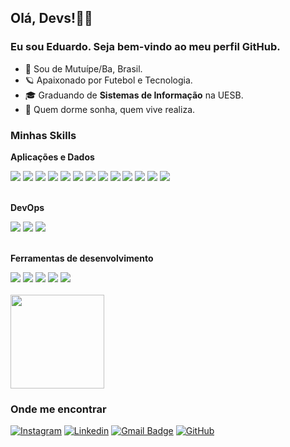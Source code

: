 

<h2>Olá, Devs!👋🏽</h2>
<h3>Eu sou Eduardo. Seja bem-vindo ao meu perfil GitHub.</h3>

- 📌 Sou de Mutuípe/Ba, Brasil.
- 🪐 Apaixonado por Futebol e Tecnologia. 
- 🎓 Graduando de **Sistemas de Informação** na UESB.
- 🧠 Quem dorme sonha, quem vive realiza. 

<h3>Minhas Skills</h3>

**Aplicações e Dados**

<div>
  <img
    src="https://img.shields.io/badge/C%2B%2B-00599C?style=for-the-badge&logo=c%2B%2B&logoColor=white"
  />
  <img
    src="https://img.shields.io/badge/Java-ED8B00?style=for-the-badge&logo=openjdk&logoColor=white"
  />
  <img
    src="https://img.shields.io/badge/Node.js-43853D?style=for-the-badge&logo=node.js&logoColor=white"
  />
  <img
    src="https://img.shields.io/badge/TypeScript-007ACC?style=for-the-badge&logo=typescript&logoColor=white"
  />
  <img
    src="https://img.shields.io/badge/JavaScript-F7DF1E?style=for-the-badge&logo=javascript&logoColor=black"
  />
  <img
    src="https://img.shields.io/badge/HTML5-E34F26?style=for-the-badge&logo=html5&logoColor=white"
  />
  <img
    src="https://img.shields.io/badge/CSS3-1572B6?style=for-the-badge&logo=css3&logoColor=white"
  />
  <img
    src="https://img.shields.io/badge/Tailwind_CSS-38B2AC?style=for-the-badge&logo=tailwind-css&logoColor=white"
  />
  <img
    src="https://img.shields.io/badge/Bootstrap-563D7C?style=for-the-badge&logo=bootstrap&logoColor=white"
  />
  <img
    src="https://img.shields.io/badge/Vue.js-35495E?style=for-the-badge&logo=vue.js&logoColor=4FC08D"
  />
  <img
    src="https://img.shields.io/badge/Angular-DD0031?style=for-the-badge&logo=angular&logoColor=white"
  />
  <img
    src="https://img.shields.io/badge/React-20232A?style=for-the-badge&logo=react&logoColor=61DAFB"
  />
  <img
    src="https://img.shields.io/badge/MySQL-00000F?style=for-the-badge&logo=mysql&logoColor=white"
  />
</div>
<br/>

**DevOps**

<div>
  <img
    src="https://img.shields.io/badge/GIT-E44C30?style=for-the-badge&logo=git&logoColor=white"
  />
  <img
    src="https://img.shields.io/badge/GitHub-100000?style=for-the-badge&logo=github&logoColor=white"
  />
  <img
    src="https://img.shields.io/badge/GitLab-330F63?style=for-the-badge&logo=gitlab&logoColor=white"
  />
</div>
<br/>

**Ferramentas de desenvolvimento**
<div>
  <img
    src="https://img.shields.io/badge/Visual_Studio_Code-0078D4?style=for-the-badge&logo=visual%20studio%20code&logoColor=white"
  />
  <img
    src="https://img.shields.io/badge/Eclipse-2C2255?style=for-the-badge&logo=eclipse&logoColor=whit"
  />
  <img
    src="https://img.shields.io/badge/Android_Studio-3DDC84?style=for-the-badge&logo=android-studio&logoColor=white"
  />
  <img
    src="https://img.shields.io/badge/Figma-F24E1E?style=for-the-badge&logo=figma&logoColor=white"
  />
  <img
    src="https://img.shields.io/badge/Notion-000000?style=for-the-badge&logo=notion&logoColor=white"
  />
</div>

<br/>

<a href="https://github.com/eduardoJunior09" title="Eduardo">
  <img height="150em" src="https://github-readme-stats.vercel.app/api?username=eduardoJunior09&theme=dracula&show_icons=true&custom_title=Eduardo%20GitHub%20Stas" />
</a>


<h3>Onde me encontrar</h3>

[![Instagram](https://img.shields.io/badge/Instagram-E4405F?style=flat-square&logo=instagram&logoColor=white)](https://www.instagram.com/junior_ec1/?igshid=NGVhN2U2NjQ0Yg%3D%3D)
[![Linkedin](https://img.shields.io/badge/-Eduardo%20J%C3%BAnior-blue?style=flat-square&logo=Linkedin&logoColor=white&link=https://www.linkedin.com/in/eduardo-j%C3%BAnior-252a99235/)](https://www.linkedin.com/in/eduardo-j%C3%BAnior-252a99235/)
[![Gmail Badge](https://img.shields.io/badge/-eduardojunior.dev@gmail.com-006bed?style=flat-square&logo=Gmail&logoColor=white&link=mailto:eduardojunior.dev@gmail.com)](mailto:eduardojunior.dev@gmail.com)
[![GitHub](https://img.shields.io/github/followers/eduardoJunior09?label=follow&style=social)](https://github.com/eduardoJunior09)

